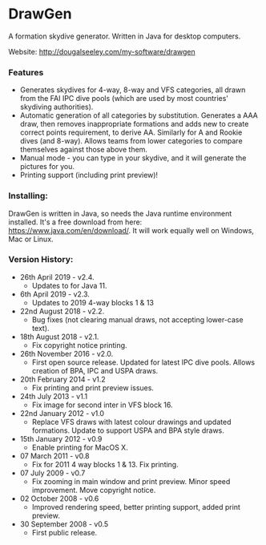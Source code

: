 # DrawGen
A formation skydive generator.  Written in Java for desktop computers.

Website: http://dougalseeley.com/my-software/drawgen

### Features
+ Generates skydives for 4-way, 8-way and VFS categories, all drawn from the FAI IPC dive pools (which are used by most countries' skydiving authorities).
+ Automatic generation of all categories by substitution. Generates a AAA draw, then removes inappropriate formations and adds new to create correct points requirement, to derive AA.  Similarly for A and Rookie dives (and 8-way). Allows teams from lower categories to compare themselves against those above them.
+ Manual mode - you can type in your skydive, and it will generate the pictures for you.
+ Printing support (including print preview)!

### Installing:
DrawGen is written in Java, so needs the Java runtime environment installed. It's a free download from here: https://www.java.com/en/download/. It will work equally well on Windows, Mac or Linux.

### Version History:
+ 26th April 2019 - v2.4.
  + Updates to for Java 11.
+ 6th April 2019 - v2.3. 
  + Updates to 2019 4-way blocks 1 & 13
+ 22nd August 2018 - v2.2. 
  + Bug fixes (not clearing manual draws, not accepting lower-case text).
+ 18th August 2018 - v2.1. 
  + Fix copyright notice printing.
+ 26th November 2016 - v2.0. 
  + First open source release.  Updated for latest IPC dive pools.  Allows creation of BPA, IPC and USPA draws.
+ 20th February 2014 - v1.2
  + Fix printing and print preview issues.
+ 24th July 2013 - v1.1
  + Fix image for second inter in VFS block 16.
+ 22nd January 2012 - v1.0
  + Replace VFS draws with latest colour drawings and updated formations. Update to support USPA and BPA style draws.
+ 15th January 2012 - v0.9
  + Enable printing for MacOS X.
+ 07 March 2011 - v0.8
  + Fix for 2011 4 way blocks 1 & 13. Fix printing.
+ 07 July 2009 - v0.7
  + Fix zooming in main window and print preview. Minor speed improvement. Move copyright notice.
+ 02 October 2008 - v0.6
  + Improved rendering speed, better printing support, added print preview.
+ 30 September 2008 - v0.5
  + First public release.
